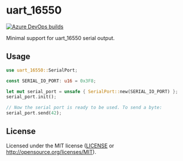 # uart_16550

[![Azure DevOps builds](https://img.shields.io/azure-devops/build/rust-osdev/uart_16550/4.svg?style=flat-square)](https://dev.azure.com/rust-osdev/uart_16550/_build?definitionId=4)

Minimal support for uart_16550 serial output.

## Usage

```rust
use uart_16550::SerialPort;

const SERIAL_IO_PORT: u16 = 0x3F8;

let mut serial_port = unsafe { SerialPort::new(SERIAL_IO_PORT) };
serial_port.init();

// Now the serial port is ready to be used. To send a byte:
serial_port.send(42);
```

## License

Licensed under the MIT license ([LICENSE](LICENSE) or <http://opensource.org/licenses/MIT>).
